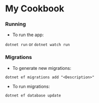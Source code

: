# My Cookbook

### Running

- To run the app:

`dotnet run` or `dotnet watch run`

### Migrations

- To generate new migrations: 

`dotnet ef migrations add "<Description>"`

- To run migrations:

`dotnet ef database update`